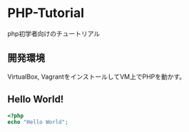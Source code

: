 # PHP-Tutorial

php初学者向けのチュートリアル

## 開発環境
VirtualBox, VagrantをインストールしてVM上でPHPを動かす。

## Hello World!
```php
<?php 
echo "Hello World"; 
```
